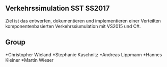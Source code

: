 ## Verkehrssimulation SST SS2017

Ziel ist das entwerfen, dokumentieren und implementieren
einer Verteilten komponentenbasierten Verkehrssiumulation mit VS2015 und C#.

## Group

*Christopher Wieland
*Stephanie Kaschnitz
*Andreas Lippmann
*Hannes Kleiner
*Martin Wieser
